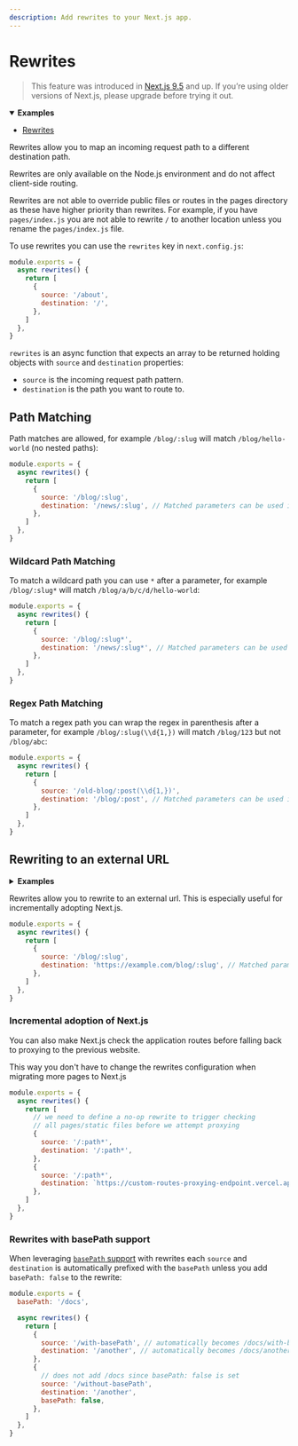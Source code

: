 ```yaml
---
description: Add rewrites to your Next.js app.
---
```


# Rewrites

> This feature was introduced in [Next.js 9.5](https://nextjs.org/blog/next-9-5) and up. If you’re using older versions of Next.js, please upgrade before trying it out.

<details open>
  <summary><b>Examples</b></summary>
  <ul>
    <li><a href="https://github.com/vercel/next.js/tree/canary/examples/rewrites">Rewrites</a></li>
  </ul>
</details>

Rewrites allow you to map an incoming request path to a different destination path.

Rewrites are only available on the Node.js environment and do not affect client-side routing.

Rewrites are not able to override public files or routes in the pages directory as these have higher priority than rewrites. For example, if you have `pages/index.js` you are not able to rewrite `/` to another location unless you rename the `pages/index.js` file.

To use rewrites you can use the `rewrites` key in `next.config.js`:

```js
module.exports = {
  async rewrites() {
    return [
      {
        source: '/about',
        destination: '/',
      },
    ]
  },
}
```

`rewrites` is an async function that expects an array to be returned holding objects with `source` and `destination` properties:

- `source` is the incoming request path pattern.
- `destination` is the path you want to route to.

## Path Matching

Path matches are allowed, for example `/blog/:slug` will match `/blog/hello-world` (no nested paths):

```js
module.exports = {
  async rewrites() {
    return [
      {
        source: '/blog/:slug',
        destination: '/news/:slug', // Matched parameters can be used in the destination
      },
    ]
  },
}
```

### Wildcard Path Matching

To match a wildcard path you can use `*` after a parameter, for example `/blog/:slug*` will match `/blog/a/b/c/d/hello-world`:

```js
module.exports = {
  async rewrites() {
    return [
      {
        source: '/blog/:slug*',
        destination: '/news/:slug*', // Matched parameters can be used in the destination
      },
    ]
  },
}
```

### Regex Path Matching

To match a regex path you can wrap the regex in parenthesis after a parameter, for example `/blog/:slug(\\d{1,})` will match `/blog/123` but not `/blog/abc`:

```js
module.exports = {
  async rewrites() {
    return [
      {
        source: '/old-blog/:post(\\d{1,})',
        destination: '/blog/:post', // Matched parameters can be used in the destination
      },
    ]
  },
}
```

## Rewriting to an external URL

<details>
  <summary><b>Examples</b></summary>
  <ul>
    <li><a href="https://github.com/vercel/next.js/tree/canary/examples/custom-routes-proxying">Incremental adoption of Next.js</a></li>
  </ul>
</details>

Rewrites allow you to rewrite to an external url. This is especially useful for incrementally adopting Next.js.

```js
module.exports = {
  async rewrites() {
    return [
      {
        source: '/blog/:slug',
        destination: 'https://example.com/blog/:slug', // Matched parameters can be used in the destination
      },
    ]
  },
}
```

### Incremental adoption of Next.js

You can also make Next.js check the application routes before falling back to proxying to the previous website.

This way you don't have to change the rewrites configuration when migrating more pages to Next.js

```js
module.exports = {
  async rewrites() {
    return [
      // we need to define a no-op rewrite to trigger checking
      // all pages/static files before we attempt proxying
      {
        source: '/:path*',
        destination: '/:path*',
      },
      {
        source: '/:path*',
        destination: `https://custom-routes-proxying-endpoint.vercel.app/:path*`,
      },
    ]
  },
}
```

### Rewrites with basePath support

When leveraging [`basePath` support](/docs/api-reference/next.config.js/basepath.md) with rewrites each `source` and `destination` is automatically prefixed with the `basePath` unless you add `basePath: false` to the rewrite:

```js
module.exports = {
  basePath: '/docs',

  async rewrites() {
    return [
      {
        source: '/with-basePath', // automatically becomes /docs/with-basePath
        destination: '/another', // automatically becomes /docs/another
      },
      {
        // does not add /docs since basePath: false is set
        source: '/without-basePath',
        destination: '/another',
        basePath: false,
      },
    ]
  },
}
```

